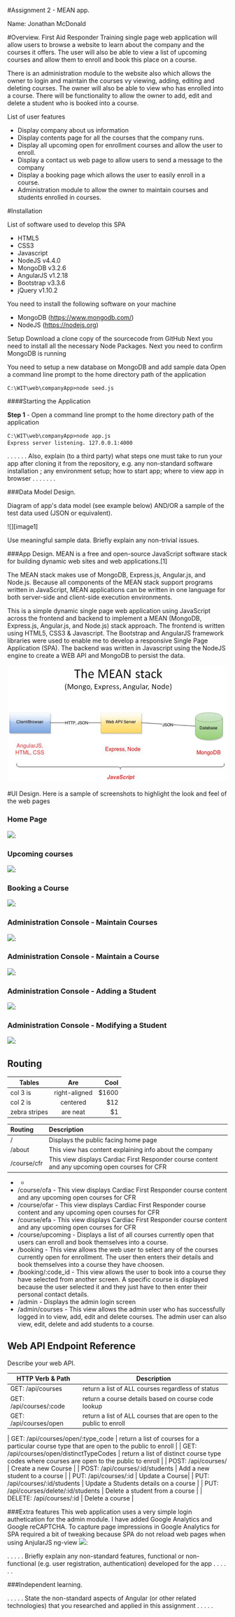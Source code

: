 #Assignment 2 - MEAN app.

Name: Jonathan McDonald 

#Overview.
First Aid Responder Training single page web application will allow users to browse a website to learn about the company and the courses it offers. The user will also be able to view a list of upcoming courses and allow them to enroll and book this place on a course.

There is an administration module to the website also which allows the owner to login and maintain the courses vy viewing, adding, editing and deleting courses. The owner will also be able to view who has enrolled into a course. There will be functionality to allow the owner to add, edit and delete a student who is booked into a course.

List of user features
 
 + Display company about us information 
 + Display contents page for all the courses that the company runs.
 + Display all upcoming open for enrollment courses and allow the user to enroll.
 + Display a contact us web page to allow users to send a message to the company
 + Display a booking page which allows the user to easily enroll in a course.
 + Administration module to allow the owner to maintain courses and students enrolled in courses.

#Installation 


List of software used to develop this SPA
+ HTML5
+ CSS3
+ Javascript
+ NodeJS v4.4.0
+ MongoDB v3.2.6
+ AngularJS v1.2.18
+ Bootstrap v3.3.6
+ jQuery v1.10.2


You need to install the following software on your machine
+ MongoDB (https://www.mongodb.com/)
+ NodeJS (https://nodejs.org)



Setup
Download a clone copy of the sourcecode from GitHub
Next you need to install all the necessary Node Packages.
Next you need to confirm MongoDB is running


You need to setup a new database on MongoDB and add sample data
Open a command line prompt to the home directory path of the application
```
C:\WIT\web\companyApp>node seed.js
```

####Starting the Application

**Step 1**  - Open a command line prompt to the home directory path of the application
```
C:\WIT\web\companyApp>node app.js
Express server listening. 127.0.0.1:4000
```

. . . . . . Also, explain (to a third party) what steps one must take to run your app after cloning it from the repository, e.g. any non-standard software installation ; any environment setup; how to start app; where to view app in browser . . . . . . . 

###Data Model Design.

Diagram of app's data model (see example below) AND/OR a sample of the test data used (JSON or equivalent).

![][image1]

Use meaningful sample data. Briefly explain any non-trivial issues.

###App Design.
MEAN is a free and open-source JavaScript software stack for building dynamic web sites and web applications.[1]

The MEAN stack makes use of MongoDB, Express.js, Angular.js, and Node.js. Because all components of the MEAN stack support programs written in JavaScript, MEAN applications can be written in one language for both server-side and client-side execution environments.

This is a simple dynamic single page web application using JavaScript across the frontend and backend to implement a MEAN (MongoDB, Express.js, Angular.js, and Node.js) stack approach. 
The frontend is written using HTML5, CSS3 & Javascript.
The Bootstrap and AngularJS framework libraries were used to enable me to develop a responsive Single Page Application (SPA). 
The backend was written in Javascript using the NodeJS engine to create a WEB API and MongoDB to persist the data.

![MEAN Stack][image2]

#UI Design.
Here is a sample of screenshots to highlight the look and feel of the web pages 

### Home Page
![][image1a]: 

### Upcoming courses 
![][image1b]: 

### Booking a Course 
![][image1c]: 

### Administration Console - Maintain Courses
![][image1d]: 

### Administration Console - Maintain a Course
![][image1e]: 

### Administration Console - Adding a Student
![][image1f]: 

### Administration Console - Modifying a Student
![][image1g]: 


[image1a]: ./readme_images/ScreenShot-Home.PNG
[image1b]: ./readme_images/ScreenShot-Upcoming.PNG
[image1c]: ./readme_images/ScreenShot-Booking.PNG
[image1d]: ./readme_images/ScreenShot-AdminMaintainCourses.PNG
[image1e]: ./readme_images/ScreenShot-AdminMaintainCourse.PNG
[image1f]: ./readme_images/ScreenShot-AdminMaintainCourse-AddStudent.PNG
[image1g]: ./readme_images/ScreenShot-AdminMaintainCourse-EditStudent.PNG

## Routing

| Tables        | Are           | Cool  |
| ------------- |:-------------:| -----:|
| col 3 is      | right-aligned | $1600 |
| col 2 is      | centered      |   $12 |
| zebra stripes | are neat      |    $1 |

| Routing       | Description                                                                                      |
|:------------- |:------------------------------------------------------------------------------------------------ | 
| /             | Displays the public facing home page                                                             | 
| /about        | This view has content explaining info about the company                                          |  
| /course/cfr   | This view displays Cardiac First Responder course content and any upcoming open courses for CFR  |   


+  - 
+ /course/ofa - This view displays Cardiac First Responder course content and any upcoming open courses for CFR
+ /course/ofar - This view displays Cardiac First Responder course content and any upcoming open courses for CFR
+ /course/efa - This view displays Cardiac First Responder course content and any upcoming open courses for CFR
+ /course/upcoming - Displays a list of all courses currently open that users can enroll and book themselves into a course.
+ /booking - This view allows the web user to select any of the courses currently open for enrollment. The user then enters their details and book themselves into a course they have choosen.
+ /booking/:code_id - This view allows the user to book into a course they have selected from another screen. A specific course is displayed because the user selected it and they just have to then enter their personal contact details.
+ /admin - Displays the admin login screen
+ /admin/courses - This view allows the admin user who has successfully logged in to view, add, edit and delete courses. The admin user can also view, edit, delete and add students to a course.

## Web API Endpoint Reference

Describe your web API.


HTTP Verb &amp; Path | Description
-- | --
GET: /api/courses | return a list of ALL courses regardless of status
GET: /api/courses/:code | return a course details based on course code lookup
GET: /api/courses/open | return a list of ALL courses that are open to the public to enroll

| GET: /api/courses/open/:type_code | return a list of courses for a particular course type that are open to the public to enroll |
| GET: /api/courses/open/distinctTypeCodes | return a list of distinct course type codes where courses are open to the public to enroll |
| POST: /api/courses/ | Create a new Course |
| POST: /api/courses/:id/students | Add a new student to a course |
| PUT: /api/courses/:id | Update a Course|
| PUT: /api/courses/:id/students | Update a Students details on a course |
| PUT: /api/courses/delete/:id/students | Delete a student from a course |
| DELETE: /api/courses/:id | Delete a course |


###Extra features
This web application uses a very simple login authetication for the admin module.
I have added Google Analytics and Google reCAPTCHA. To capture page impressions in Google Analytics for SPA required a bit of tweaking because SPA do not reload web pages when using AnjularJS ng-view 
![][image4]: 

. . . . . Briefly explain any non-standard features, functional or non-functional (e.g. user registration, authentication) developed for the app . . . . . .  

###Independent learning.

. . . . . State the non-standard aspects of Angular (or other related technologies) that you researched and applied in this assignment . . . . .  

 
[image1a]: ./readme_images/ScreenShot-Home.PNG
[image1b]: ./readme_images/ScreenShot-Upcoming.PNG
[image1c]: ./readme_images/ScreenShot-Booking.PNG
[image1d]: ./readme_images/ScreenShot-AdminMaintainCourses.PNG
[image1e]: ./readme_images/ScreenShot-AdminMaintainCourse.PNG
[image1f]: ./readme_images/ScreenShot-AdminMaintainCourse-AddStudent.PNG
[image1g]: ./readme_images/ScreenShot-AdminMaintainCourse-EditStudent.PNG
[image2]: ./readme_images/MEAN_Stack.PNG
[image3]: ./readme_images/model.png
[image4]: ./readme_images/ScreenShot-GoogleAnalytics.PNG


